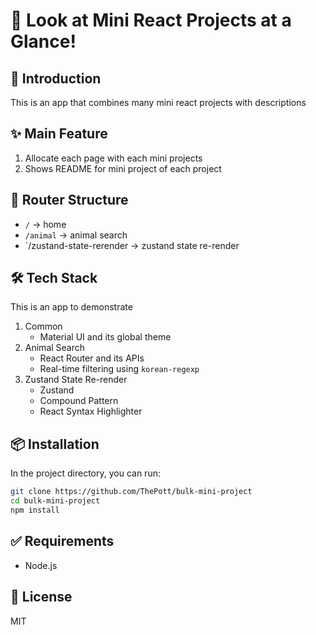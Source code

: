 # 🚀 Look at Mini React Projects at a Glance!

## 📖 Introduction
This is an app that combines many mini react projects with descriptions

## ✨ Main Feature
1. Allocate each page with each mini projects
2. Shows README for mini project of each project

## 🧭 Router Structure
- `/`                       → home
- `/animal`                 → animal search
- `/zustand-state-rerender  → zustand state re-render

## 🛠️ Tech Stack
This is an app to demonstrate
1. Common
    - Material UI and its global theme
2. Animal Search
    - React Router and its APIs
    - Real-time filtering using `korean-regexp`
3. Zustand State Re-render
    - Zustand
    - Compound Pattern
    - React Syntax Highlighter

## 📦 Installation
In the project directory, you can run:
```bash
git clone https://github.com/ThePott/bulk-mini-project
cd bulk-mini-project
npm install
```
## ✅ Requirements
* Node.js
## 📜 License
MIT
